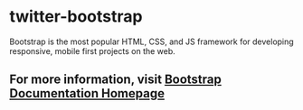 # twitter-bootstrap
Bootstrap is the most popular HTML, CSS, and JS framework for developing responsive, mobile first projects on the web.

## For more information, visit <a href="https://getbootstrap.com/docs/3.4/" target="_blank">Bootstrap Documentation Homepage</a>

